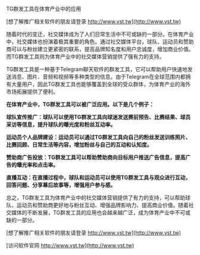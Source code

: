 TG群发工具在体育产业中的应用

[想了解推广相关软件的朋友请登录 http://www.vst.tw](http://www.vst.tw)

随着时代的变迁，社交媒体成为了人们日常生活中不可或缺的一部分。在体育产业中，社交媒体也扮演着极其重要的角色。通过社交媒体平台，球队、运动员和赞助商可以与粉丝建立更紧密的联系，提高品牌知名度和用户忠诚度，增加商业价值。而TG群发工具则为体育产业中的社交媒体营销提供了强有力的支持。

TG群发工具是一种基于Telegram聊天软件的群发工具，它可以帮助用户快速地发送消息、图片、音频和视频等多种类型的信息。由于Telegram在全球范围内都拥有大量用户，因此TG群发工具也能够覆盖到全球的受众群体，为体育产业的海外市场拓展提供了便利。

**在体育产业中，TG群发工具可以被广泛应用。以下是几个例子：**

**球队宣传推广：球队可以使用TG群发工具向球迷发送赛前预告、比赛结果、球员采访等信息，提升球队的曝光度和粉丝互动率。**

**运动员个人品牌建设：运动员可以通过TG群发工具向自己的粉丝发送训练照片、比赛回顾、日常生活等内容，增加粉丝与自己的互动和认知度。**

**赞助商广告投放：TG群发工具可以帮助赞助商向目标用户推送广告信息，提高广告的曝光率和点击率。**

**直播互动：在直播过程中，球队和运动员可以使用TG群发工具与观众进行互动，回答问题、分享幕后故事等，增强用户参与感。**

总之，TG群发工具为体育产业中的社交媒体营销提供了有力的支持，可以帮助球队、运动员和赞助商更好地与粉丝互动、增强品牌影响力、提高商业价值。随着社交媒体的不断发展，TG群发工具的应用也会越来越广泛，成为体育产业中不可或缺的一部分。

[想了解推广相关软件的朋友请登录 http://www.vst.tw](http://www.vst.tw)


[访问软件官网 http://www.vst.tw](http://www.vst.tw)
